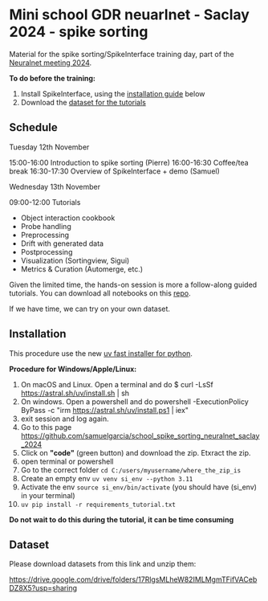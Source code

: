 # Mini school GDR neuarlnet - Saclay 2024 - spike sorting

Material for the spike sorting/SpikeInterface training day, part of the [Neuralnet meeting 2024](https://neuralnet2024.sciencesconf.org/).


**To do before the training:**

1. Install SpikeInterface, using the [installation guide](#installation) below
2. Download the [dataset for the tutorials](#dataset)



## Schedule


Tuesday 12th November

15:00-16:00 Introduction to spike sorting (Pierre)
16:00-16:30 Coffee/tea break
16:30-17:30 Overview of SpikeInterface + demo (Samuel)

Wednesday 13th November

09:00-12:00 Tutorials

* Object interaction cookbook
* Probe handling
* Preprocessing
* Drift with generated data
* Postprocessing
* Visualization (Sortingview, Sigui)
* Metrics & Curation (Automerge, etc.)

Given the limited time, the hands-on session is more a follow-along guided tutorials.
You can download all notebooks on this [repo](https://github.com/samuelgarcia/school_spike_sorting_neuralnet_saclay_2024).

If we have time, we can try on your own dataset.







## Installation

This procedure use the new [uv fast installer for python](https://github.com/astral-sh/uv).

**Procedure for Windows/Apple/Linux:**



1. On macOS and Linux. Open a terminal and do $ curl -LsSf https://astral.sh/uv/install.sh | sh
1. On windows. Open a powershell and do powershell -ExecutionPolicy ByPass -c "irm https://astral.sh/uv/install.ps1 | iex"
2. exit session and log again.
3. Go to this page https://github.com/samuelgarcia/school_spike_sorting_neuralnet_saclay_2024
4. Click on **"code"** (green button) and download the zip. Etxract the zip.
5. open terminal or powershell
6. Go to the correct folder `cd C:/users/myusername/where_the_zip_is`
7. Create an empty env `uv venv si_env --python 3.11`
8. Activate the env `source si_env/bin/activate` (you should have (si_env) in your terminal)
9. `uv pip install -r requirements_tutorial.txt`

**Do not wait to do this during the tutorial, it can be time consuming**


## Dataset

Please download datasets from this link and unzip them:

https://drive.google.com/drive/folders/17RlgsMLheW82IMLMgmTFifVACebDZ8X5?usp=sharing
